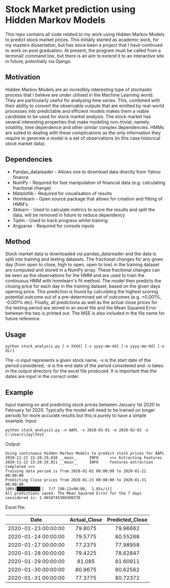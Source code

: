 # Stock Market prediction using Hidden Markov Models
This repo contains all code related to my work using Hidden Markov Models to predict stock market prices. This
initially started as academic work, for my masters dissertation, but has since been a project that I have continued to work on 
post graduation. At present, the program must be called from a terminal/ command line, but there is
an aim to extend it to an interactive site in future, potentially via Django.

## Motivation
Hidden Markov Models are an incredibly interesting type of stochastic process that I believe are under utilised in the
Machine Learning world. They are particularly useful for analysing time series. This, combined with their ability to 
convert the observable outputs that are emitted by real-world processes into predictable and efficient models makes
them a viable candidate to be used for stock market analysis. The stock market
has several interesting properties that make modeling non-trivial, namely
volatility, time dependence and other similar complex dependencies. HMMs
are suited to dealing with these complications as the only information they
require to generate a model is a set of observations (in this case historical stock market data).

## Dependencies
* Pandas_datareader - Allows one to download data directly from Yahoo finance
* NumPy - Required for fast manipulation of financial data (e.g. calculating fractional change)
* Matplotlib - Required for visualisation of results
* Hmmlearn - Open source package that allows for creation and fitting of HMM's 
* Sklearn - Used to calculate metrics to score the results and split the data, will be removed in future to reduce dependency
* Tqdm - Used to track progress whilst training
* Argparse - Required for console inputs

## Method
Stock market data is downloaded via pandas_datareader and the data is split into training and testing datasets. The 
fractional changes for any given day (from open to close, high to open, open to low) in the training dataset are computed and stored in a NumPy 
array. These fractional changes can be seen as the observations for the HMM and are used to train the continuous HMM 
with hmmlearn's fit method. The model then predicts the closing price for each day in the training dataset, based on the given 
days opening price. This prediction is found by calculating the highest scoring potential outcome out of a pre-determined 
set of outcomes (e.g. +0.001%, -0.001% etc). Finally, all predictions as well as the actual close prices for the testing period are stored in an 
excel file and the Mean Squared Error between the two is printed out. The MSE is also included in the file name for future 
reference. 

## Usage 
```shell
python stock_analysis.py [-n XXXX] [-s yyyy-mm-dd] [-e yyyy-mm-dd] [-o dir]
```
The -n input represents a given stock name, -s is the start date of the period considered, -e is the end date of the period considered 
and -o takes in the output directory for the excel file produced. It is important that the dates are input in the correct
order. 

## Example
Input training on and predicting stock prices between January 1st 2020 to February 1st 2020. Typically the model will 
need to be trained on longer periods for more accurate results but this is purely to have a simple example.
Input:
```shell
python stock_analysis.py -n AAPL -s 2020-01-01 -e 2020-02-02 -o C:\Users\Jay\Test
```

Output:
```shell
Using continuous Hidden Markov Models to predict stock prices for AAPL
2020-11-22 15:20:29,810 __main__     INFO     >>> Extracting Features
2020-11-22 15:20:29,811 __main__     INFO     Features extraction Completed <<<
Training data period is from 2020-01-02 00:00:00 to 2020-01-22 00:00:00
Predicting Close prices from 2020-01-23 00:00:00 to 2020-01-31 00:00:00
100%|██████████▍|  7/7 [00:12<00:00,  1.85s/it]
All predictions saved. The Mean Squared Error for the 7 days considered is: 1.9658745300300378
```

Excel file:

|          Date         | Actual_Close | Predicted_Close |
|:---------------------:|:------------:|:---------------:|
| 2020-01-23   00:00:00 | 79.8075      | 79.96662        |
| 2020-01-24   00:00:00 | 79.5775      | 80.55268        |
| 2020-01-27   00:00:00 | 77.2375      | 77.98958        |
| 2020-01-28   00:00:00 | 79.4225      | 78.62847        |
| 2020-01-29   00:00:00 | 81.085       | 81.60911        |
| 2020-01-30   00:00:00 | 80.9675      | 80.62562        |
| 2020-01-31   00:00:00 | 77.3775      | 80.72372        |

